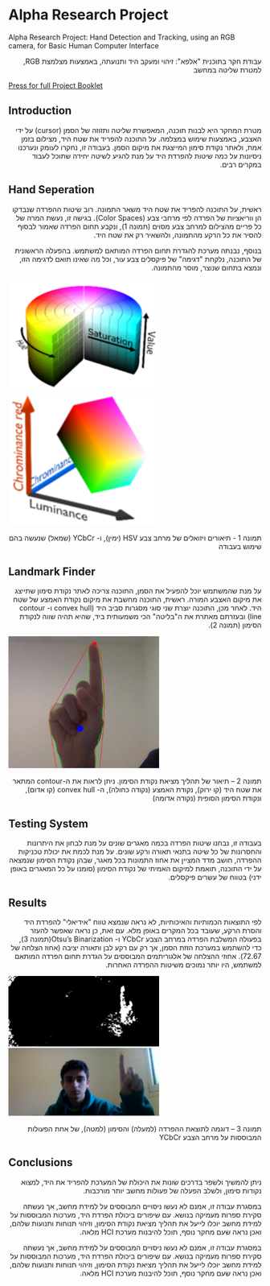 
# Alpha Research Project
Alpha Research Project: Hand Detection and Tracking, using an RGB camera, for Basic Human Computer Interface

<div dir="rtl">
עבודת חקר בתוכנית "אלפא": זיהוי ומעקב היד ותנועתה, באמצעות מצלמצת RGB, למטרת שליטה במחשב
</div>

<a href="https://drive.google.com/file/d/1ibmjMPVQLqvh7tMHUxT2VuWyf30ugcjh/view?usp=sharing"> Press for full Project Booklet</a>

## Introduction
<p dir="rtl" style="text-align: right">
מטרת המחקר היא לבנות תוכנה, המאפשרת שליטה ותזוזה של הסמן (cursor) על ידי האצבע, באמצעות שימוש במצלמה. על התוכנה להפריד את שטח היד, מצילום בזמן אמת, ולאתר נקודת סימון המייצגת את מיקום הסמן. בעבודה זו, נחקרו לעומק ונערכנו ניסיונות על כמה שיטות להפרדת היד על מנת להגיע לשיטה יחידה שתוכל לעבוד במקרים רבים.

</p>

## Hand Seperation
<p style="text-align: right" dir="rtl"> 
  ראשית, על התוכנה להפריד את שטח היד משאר התמונה. רוב שיטות ההפרדה שנבדקו הן ווריאציות של הפרדה לפי מרחבי צבע (Color Spaces). בגישה זו, נעשת המרה של כל פריים מהצילום למרחב צבע מסוים (תמונה 1), ונקבע תחום הפרדה שאמור לבסוף להסיר את כל הרקע מהתמונה, ולהשאיר רק את שטח היד.
 
</p>

<p dir="rtl" style="text-align: right">
בנוסף, נבנתה מערכת להגדרת תחום הפרדה המותאם למשתמש. בהפעלה הראשונית של התוכנה, נלקחת "דגימה" של פיקסלים צבע עור, וכל מה שאינו תואם לדגימה הזו, ונמצא בתחום שנוצר, מוסר מהתמונה.

</p>

<img src="readme-images/4.png" width= 300></img>
<img src="readme-images/5.png" width= 300></img>

<p dir="rtl" style="text-align: right">
תמונה 1 - תיאורים ויזואלים של מרחב צבע HSV (ימין), ו- YCbCr (שמאל) שנעשה בהם שימוש בעבודה

</p>

## Landmark Finder

<p dir="rtl" style="text-align: right">
על מנת שהמשתמש יוכל להפעיל את הסמן, התוכנה צריכה לאתר נקודת סימון שתייצג את מיקום האצבע המורה. ראשית, התוכנה מחשבת את מיקום נקודת האמצע של שטח היד. לאחר מכן, התוכנה יוצרת שני סוגי מסגרות סביב היד (convex hull ו- contour line) ובעזרתם מאתרת את ה"בליטה" הכי משמעותית ביד, שהיא תהיה שווה לנקודת הסימון (תמונה 2).
  
</p>


<img src="readme-images/1.png" width= 300></img>

<p dir="rtl" style="text-align: right">
תמונה 2 – תיאור של תהליך מציאת נקודת הסימון. ניתן לראות את ה-contour  המתאר את שטח היד (קו ירוק), נקודת האמצע (נקודה כחולה), ה- convex hull (קו אדום), ונקודת הסימון הסופית (נקודה אדומה)

</p>


## Testing System
<p dir="rtl" style="text-align: right">
בעבודה זו, נבחנו שיטות הפרדה בכמה מאגרים שונים על מנת לבחון את היתרונות והחסרונות של כל שיטה בתנאי תאורה ורקע שונים.
על מנת לכמת את יכולת טכניקות ההפרדה, חושב מדד המציין את אחוז התמונות בכל מאגר, שבהן נקודת הסימון שנמצאה על ידי התוכנה, תואמת למיקום האמיתי של נקודת הסימון (סומנו על כל המאגרים באופן ידני) בטווח של עשרים פיקסלים.
</p>

<p dir="rtl" style="text-align: right">

</p>


## Results
<p dir="rtl" style="text-align: right">
  לפי התוצאות הכמותיות והאיכותיות, לא נראה שנמצא טווח "אידיאלי" להפרדת היד והסרת הרקע, שעובד בכל המקרים באופן מלא. עם זאת, כן נראה שאפשר להעזר בפעולה המשלבת הפרדה במרחב הצבע YCbCr ו-  Otsu’s Binarization(תמונה 3), כדי להשתמש במערכת הזזת הסמן, אך רק עם רקע לבן ותאורה יציבה (אחוז הצלחה של 72.67). 
אחוזי ההצלחה של אלגוריתמים המבוססים על הגדרת תחום הפרדה המותאם למשתמש, היו יותר נמוכים משיטות ההפרדה האחרות.

</p>


<img src="readme-images/2.png" width= 300></img>
<img src="readme-images/3.png" width= 300></img>

<p dir="rtl" style="text-align: right">
תמונה 3 – דוגמה לתוצאת ההפרדה (למעלה) והסימון (למטה), של אחת הפעולות המבוססות על מרחב הצבע YCbCr

</p>


## Conclusions


<p dir="rtl" style="text-align: right">
ניתן להמשיך ולשפר בדרכים שונות את היכולת של המערכת להפריד את היד, למצוא נקודות סימון, ולשלב הפעלה של פעולות מחשב יותר מורכבות.

</p>

<p dir="rtl" style="text-align: right">
במסגרת עבודה זו, אמנם לא נעשו ניסויים המבוססים על למידת מחשב, אך נעשתה סקירת ספרות מעמיקה בנושא. עם שיפורים ביכולת הפרדת היד, מערכות המבוססות על למידת מחשב יוכלו לייעל את תהליך מציאת נקודת הסימון, וזיהוי תנוחות ותנועות שלהם, ואכן נראה שעם מחקר נוסף, תוכל להיבנות מערכת HCI מלאה.

</p>

<p dir="rtl" style="text-align: right">
במסגרת עבודה זו, אמנם לא נעשו ניסויים המבוססים על למידת מחשב, אך נעשתה סקירת ספרות מעמיקה בנושא. עם שיפורים ביכולת הפרדת היד, מערכות המבוססות על למידת מחשב יוכלו לייעל את תהליך מציאת נקודת הסימון, וזיהוי תנוחות ותנועות שלהם, ואכן נראה שעם מחקר נוסף, תוכל להיבנות מערכת HCI מלאה.

</p>

